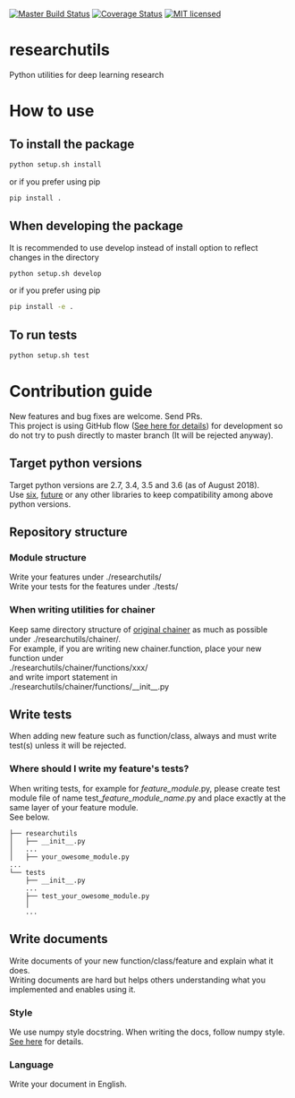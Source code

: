[![Master Build Status](https://api.travis-ci.org/yuishihara/researchutils.svg?branch=master)](https://api.travis-ci.org/yuishihara/researchutils.svg?branch=master)
[![Coverage Status](https://coveralls.io/repos/github/yuishihara/researchutils/badge.svg?branch=master)](https://coveralls.io/github/yuishihara/researchutils?branch=master)
[![MIT licensed](https://img.shields.io/badge/license-MIT-blue.svg)](LICENSE)

# researchutils
Python utilities for deep learning research

# How to use
## To install the package

```bash
python setup.sh install
```

or if you prefer using pip

```bash
pip install .
```

## When developing the package

It is recommended to use develop instead of install option to reflect changes in the directory

```bash
python setup.sh develop
```

or if you prefer using pip

```bash
pip install -e .
```

## To run tests
```bash
python setup.sh test
```

# Contribution guide
New features and bug fixes are welcome. Send PRs. <br/>
This project is using GitHub flow ([See here for details](https://guides.github.com/introduction/flow/)) for development so do not try to push directly to master branch (It will be rejected anyway).

## Target python versions
Target python versions are 2.7, 3.4, 3.5 and 3.6 (as of August 2018). <br/>
Use [six](https://pythonhosted.org/six/), [future](https://pypi.org/project/future/) or any other libraries to keep compatibility among above python versions.

## Repository structure
### Module structure
Write your features under ./researchutils/ <br/>
Write your tests for the features under ./tests/ <br/>

### When writing utilities for chainer
Keep same directory structure of [original chainer](https://github.com/chainer/chainer) as much as possible under ./researchutils/chainer/. <br/>
For example, if you are writing new chainer.function,  place your new function under <br/>
./researchutils/chainer/functions/xxx/ <br/>
and write import statement in <br/>
./researchutils/chainer/functions/__init\__.py

## Write tests
When adding new feature such as function/class, always and must write test(s) unless it will be rejected.

### Where should I write my feature's tests?
When writing tests, for example for *feature_module*.py, please create test module file of name test_*feature_module_name*.py and place exactly at the same layer of your feature module. <br/>
See below.

```
├── researchutils
│   ├── __init__.py
│   ...
│   ├── your_owesome_module.py
...
└── tests
    ├── __init__.py
    ...
    ├── test_your_owesome_module.py
    │
    ...
```

## Write documents
Write documents of your new function/class/feature and explain what it does. <br/>
Writing documents are hard but helps others understanding what you implemented and enables using it.

### Style
We use numpy style docstring. When writing the docs, follow numpy style.
[See here](https://numpydoc.readthedocs.io/en/latest/) for details. 

### Language
Write your document in English.